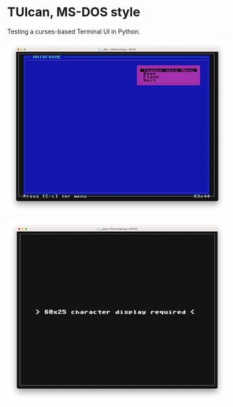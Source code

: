 # TUIcan, MS-DOS style

Testing a curses-based Terminal UI in Python.

![](./img/screenshot1.png)

![](./img/screenshot2.png)
